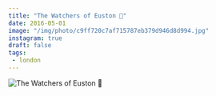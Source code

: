 ```yaml
---
title: "The Watchers of Euston 🚈"
date: 2016-05-01
image: "/img/photo/c9ff720c7af715787eb379d946d8d994.jpg"
instagram: true
draft: false
tags:
 - london
---
```


![The Watchers of Euston 🚈](/img/photo/c9ff720c7af715787eb379d946d8d994.jpg)

